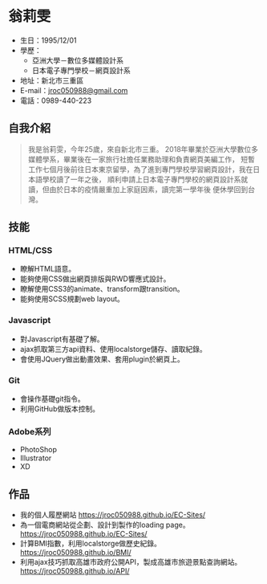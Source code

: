 # 翁莉雯

* 生日：1995/12/01
* 學歷：
  * 亞洲大學－數位多媒體設計系
  * 日本電子專門學校－網頁設計系
* 地址：新北市三重區
* E-mail：jroc050988@gmail.com
* 電話：0989-440-223
## 自我介紹
> 我是翁莉雯，今年25歲，來自新北市三重。
> 2018年畢業於亞洲大學數位多媒體學系，畢業後在一家旅行社擔任業務助理和負責網頁美編工作， 短暫工作七個月後前往日本東京留學，為了進到專門學校學習網頁設計，我在日本語學校讀了一年之後， 順利申請上日本電子專門學校的網頁設計系就讀，但由於日本的疫情嚴重加上家庭因素，讀完第一學年後 便休學回到台灣。
## 技能
### HTML/CSS
*	瞭解HTML語意。
*	能夠使用CSS做出網頁排版與RWD響應式設計。
*	瞭解使用CSS3的animate、transform跟transition。
*	能夠使用SCSS規劃web layout。
### Javascript
*	對Javascript有基礎了解。
*	ajax抓取第三方api資料、使用localstorge儲存、讀取紀錄。
*	會使用JQuery做出動畫效果、套用plugin於網頁上。
### Git
*   會操作基礎git指令。
*   利用GitHub做版本控制。
### Adobe系列
*   PhotoShop
*   Illustrator
*   XD
## 作品
*	我的個人履歷網站
https://jroc050988.github.io/EC-Sites/
*	為一個電商網站從企劃、設計到製作的loading page。
https://jroc050988.github.io/EC-Sites/
*	計算BMI指數，利用localstorge做歷史紀錄。
https://jroc050988.github.io/BMI/
*	利用ajax技巧抓取高雄市政府公開API，製成高雄市旅遊景點查詢網站。
https://jroc050988.github.io/API/

